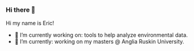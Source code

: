 ### Hi there 👋

Hi my name is Eric!

- 🔭 I’m currently working on: tools to help analyze environmental data. 
- 🌱 I’m currently: working on my masters @ Anglia Ruskin University. 

<!--
**Eric-Ness/Eric-Ness** is a ✨ _special_ ✨ repository because its `README.md` (this file) appears on your GitHub profile.

Here are some ideas to get you started:

- 🔭 I’m currently working on ...
- 🌱 I’m currently learning ...
- 👯 I’m looking to collaborate on ...
- 🤔 I’m looking for help with ...
- 💬 Ask me about ...
- 📫 How to reach me: ...
- 😄 Pronouns: ...
- ⚡ Fun fact: ...
-->
